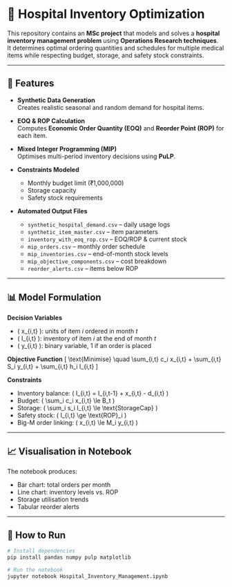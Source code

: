 # 🏥 Hospital Inventory Optimization

This repository contains an **MSc project** that models and solves a **hospital inventory management problem** using **Operations Research techniques**.  
It determines optimal ordering quantities and schedules for multiple medical items while respecting budget, storage, and safety stock constraints.

---

## 📌 Features

- **Synthetic Data Generation**  
  Creates realistic seasonal and random demand for hospital items.

- **EOQ & ROP Calculation**  
  Computes **Economic Order Quantity (EOQ)** and **Reorder Point (ROP)** for each item.

- **Mixed Integer Programming (MIP)**  
  Optimises multi-period inventory decisions using **PuLP**.

- **Constraints Modeled**
  - Monthly budget limit (₹1,000,000)
  - Storage capacity
  - Safety stock requirements

- **Automated Output Files**
  - `synthetic_hospital_demand.csv` – daily usage logs
  - `synthetic_item_master.csv` – item parameters
  - `inventory_with_eoq_rop.csv` – EOQ/ROP & current stock
  - `mip_orders.csv` – monthly order schedule
  - `mip_inventories.csv` – end-of-month stock levels
  - `mip_objective_components.csv` – cost breakdown
  - `reorder_alerts.csv` – items below ROP

---

## 📊 Model Formulation

**Decision Variables**
- \( x_{i,t} \): units of item *i* ordered in month *t*
- \( I_{i,t} \): inventory of item *i* at the end of month *t*
- \( y_{i,t} \): binary variable, 1 if an order is placed

**Objective Function**
\[
\text{Minimise} \quad \sum_{i,t} c_i x_{i,t} + \sum_{i,t} S_i y_{i,t} + \sum_{i,t} h_i I_{i,t}
\]

**Constraints**
- Inventory balance: \( I_{i,t} = I_{i,t-1} + x_{i,t} - d_{i,t} \)
- Budget: \( \sum_i c_i x_{i,t} \le B_t \)
- Storage: \( \sum_i s_i I_{i,t} \le \text{StorageCap} \)
- Safety stock: \( I_{i,t} \ge \text{ROP}_i \)
- Big-M order linking: \( x_{i,t} \le M_i y_{i,t} \)

---

## 📈 Visualisation in Notebook
The notebook produces:
- Bar chart: total orders per month
- Line chart: inventory levels vs. ROP
- Storage utilisation trends
- Tabular reorder alerts

---

## 🚀 How to Run
```bash
# Install dependencies
pip install pandas numpy pulp matplotlib

# Run the notebook
jupyter notebook Hospital_Inventory_Management.ipynb
